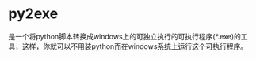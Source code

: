 # py2exe

是一个将python脚本转换成windows上的可独立执行的可执行程序\(\*.exe\)的工具，这样，你就可以不用装python而在windows系统上运行这个可执行程序。



